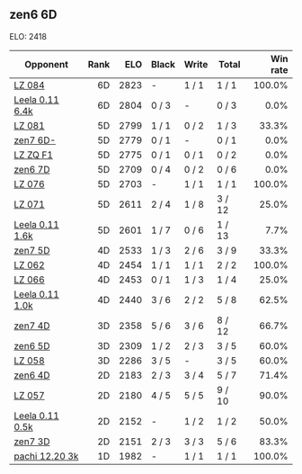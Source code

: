 ## zen6 6D ##

ELO: 2418

Opponent | Rank | ELO | Black | Write | Total | Win rate
---------|-----:|----:|-------|-------|-------|-------:
[LZ 084](LZ%20084.md) | 6D | 2823 | - | 1 / 1 | 1 / 1 | 100.0%
[Leela 0.11 6.4k](Leela%200.11%206.4k.md) | 6D | 2804 | 0 / 3 | - | 0 / 3 | 0.0%
[LZ 081](LZ%20081.md) | 5D | 2799 | 1 / 1 | 0 / 2 | 1 / 3 | 33.3%
[zen7 6D-](zen7%206D-.md) | 5D | 2779 | 0 / 1 | - | 0 / 1 | 0.0%
[LZ ZQ F1](LZ%20ZQ%20F1.md) | 5D | 2775 | 0 / 1 | 0 / 1 | 0 / 2 | 0.0%
[zen6 7D](zen6%207D.md) | 5D | 2709 | 0 / 4 | 0 / 2 | 0 / 6 | 0.0%
[LZ 076](LZ%20076.md) | 5D | 2703 | - | 1 / 1 | 1 / 1 | 100.0%
[LZ 071](LZ%20071.md) | 5D | 2611 | 2 / 4 | 1 / 8 | 3 / 12 | 25.0%
[Leela 0.11 1.6k](Leela%200.11%201.6k.md) | 5D | 2601 | 1 / 7 | 0 / 6 | 1 / 13 | 7.7%
[zen7 5D](zen7%205D.md) | 4D | 2533 | 1 / 3 | 2 / 6 | 3 / 9 | 33.3%
[LZ 062](LZ%20062.md) | 4D | 2454 | 1 / 1 | 1 / 1 | 2 / 2 | 100.0%
[LZ 066](LZ%20066.md) | 4D | 2453 | 0 / 1 | 1 / 3 | 1 / 4 | 25.0%
[Leela 0.11 1.0k](Leela%200.11%201.0k.md) | 4D | 2440 | 3 / 6 | 2 / 2 | 5 / 8 | 62.5%
[zen7 4D](zen7%204D.md) | 3D | 2358 | 5 / 6 | 3 / 6 | 8 / 12 | 66.7%
[zen6 5D](zen6%205D.md) | 3D | 2309 | 1 / 2 | 2 / 3 | 3 / 5 | 60.0%
[LZ 058](LZ%20058.md) | 3D | 2286 | 3 / 5 | - | 3 / 5 | 60.0%
[zen6 4D](zen6%204D.md) | 2D | 2183 | 2 / 3 | 3 / 4 | 5 / 7 | 71.4%
[LZ 057](LZ%20057.md) | 2D | 2180 | 4 / 5 | 5 / 5 | 9 / 10 | 90.0%
[Leela 0.11 0.5k](Leela%200.11%200.5k.md) | 2D | 2152 | - | 1 / 2 | 1 / 2 | 50.0%
[zen7 3D](zen7%203D.md) | 2D | 2151 | 2 / 3 | 3 / 3 | 5 / 6 | 83.3%
[pachi 12.20 3k](pachi%2012.20%203k.md) | 1D | 1982 | - | 1 / 1 | 1 / 1 | 100.0%
